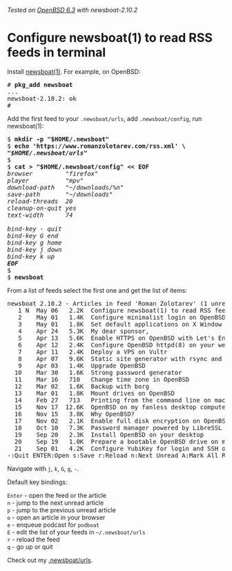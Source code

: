 _Tested on [OpenBSD 6.3](/openbsd/) with newsboat-2.10.2_

# Configure newsboat(1) to read RSS feeds in&nbsp;terminal

Install [newsboat(1)](https://www.newsboat.org/). For example, on OpenBSD:

<pre>
# <b>pkg_add newsboat</b>
...
newsboat-2.10.2: ok
#
</pre>

Add the first feed to your `.newsboat/urls`, add `.newsboat/config`, run newsboat(1):

<pre>
$ <b>mkdir -p "$HOME/.newsboat"</b>
$ <b>echo 'https://www.romanzolotarev.com/rss.xml' \</b>
<i><b>"$HOME/.newsboat/urls"</b></i>
$
$ <b>cat &gt; "$HOME/.newsboat/config" &lt;&lt; EOF</b>
<i>browser         "firefox"</i>
<i>player          "mpv"</i>
<i>download-path   "~/downloads/%n"</i>
<i>save-path       "~/downloads"</i>
<i>reload-threads  20</i>
<i>cleanup-on-quit yes</i>
<i>text-width      74</i>
<i></i>
<i>bind-key - quit</i>
<i>bind-key G end</i>
<i>bind-key g home</i>
<i>bind-key j down</i>
<i>bind-key k up</i>
<i><b>EOF</b></i>
$
$ <b>newsboat</b>
</pre>

From a list of feeds select the first one and get the list of items:

<pre>
newsboat 2.10.2 - Articles in feed 'Roman Zolotarev' (1 unread
   1 N  May 06   2.2K  Configure newsboat(1) to read RSS feeds
   2    May 01   1.4K  Configure minimalist login on OpenBSD
   3    May 01   1.8K  Set default applications on X Window Sy
   4    Apr 24   5.3K  My dear sponsor,
   5    Apr 13   5.6K  Enable HTTPS on OpenBSD with Let's Encr
   6    Apr 12   2.4K  Configure OpenBSD httpd(8) on your web
   7    Apr 11   2.4K  Deploy a VPS on Vultr
   8    Apr 07   9.6K  Static site generator with rsync and lo
   9    Apr 03   1.4K  Upgrade OpenBSD
  10    Mar 30   1.6K  Strong password generator
  11    Mar 16   710   Change time zone in OpenBSD
  12    Mar 02   1.6K  Backup with borg
  13    Mar 01   1.8K  Mount drives on OpenBSD
  14    Feb 27   713   Printing from the command line on macOS
  15    Nov 17  12.6K  OpenBSD on my fanless desktop computer
  16    Nov 15   3.8K  Why OpenBSD?
  17    Nov 02   2.1K  Enable full disk encryption on OpenBSD
  18    Oct 10   7.3K  Password manager powered by LibreSSL
  19    Sep 20   2.3K  Install OpenBSD on your desktop
  20    Sep 19   1.0K  Prepare a bootable OpenBSD drive on mac
  21    Sep 01   4.2K  Configure YubiKey for login and SSH on
-:Quit ENTER:Open s:Save r:Reload n:Next Unread A:Mark All Rea
</pre>

Navigate with  `j`, `k`, `G`, `g`, `-`.

Default key bindings:

`Enter` - open the feed or the article<br>
`n` - jump to the next unread article<br>
`p` - jump to the previous unread article<br>
`o` - open an article in your browser<br>
`e` - enqueue podcast for `podboat`<br>
`E` - edit the list of your feeds in `~/.newsboat/urls`<br>
`r` - reload the feed<br>
`q` - go up or quit

Check out my [.newsboat/urls](/blogroll.txt).
